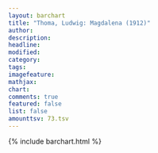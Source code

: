 ```yaml
---
layout: barchart
title: "Thoma, Ludwig: Magdalena (1912)"
author:
description:
headline:
modified:
category:
tags:
imagefeature: 
mathjax: 
chart: 
comments: true
featured: false
list: false
amounttsv: 73.tsv
---
```

{% include barchart.html %}
